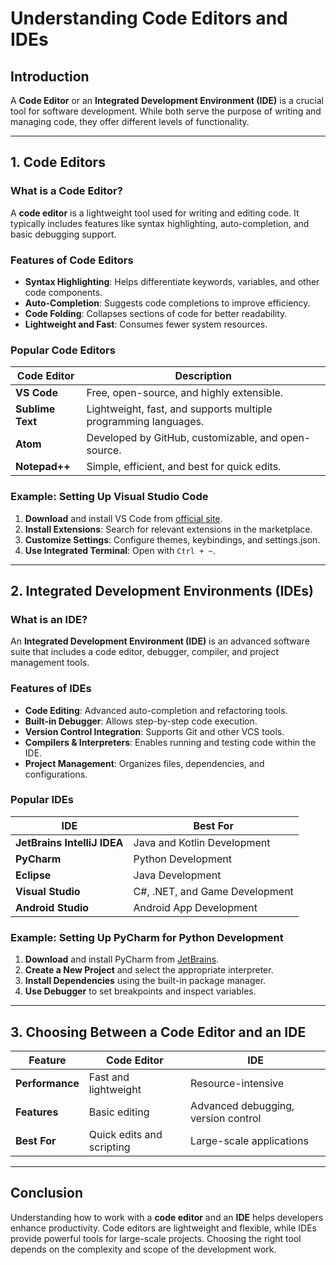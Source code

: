 # Understanding Code Editors and IDEs

## Introduction
A **Code Editor** or an **Integrated Development Environment (IDE)** is a crucial tool for software development. While both serve the purpose of writing and managing code, they offer different levels of functionality. 

---

## 1. Code Editors

### What is a Code Editor?
A **code editor** is a lightweight tool used for writing and editing code. It typically includes features like syntax highlighting, auto-completion, and basic debugging support.

### Features of Code Editors
- **Syntax Highlighting**: Helps differentiate keywords, variables, and other code components.
- **Auto-Completion**: Suggests code completions to improve efficiency.
- **Code Folding**: Collapses sections of code for better readability.
- **Lightweight and Fast**: Consumes fewer system resources.

### Popular Code Editors
| Code Editor | Description |
|-------------|-------------|
| **VS Code** | Free, open-source, and highly extensible. |
| **Sublime Text** | Lightweight, fast, and supports multiple programming languages. |
| **Atom** | Developed by GitHub, customizable, and open-source. |
| **Notepad++** | Simple, efficient, and best for quick edits. |

### Example: Setting Up Visual Studio Code
1. **Download** and install VS Code from [official site](https://code.visualstudio.com/).
2. **Install Extensions**: Search for relevant extensions in the marketplace.
3. **Customize Settings**: Configure themes, keybindings, and settings.json.
4. **Use Integrated Terminal**: Open with `Ctrl + ~`.

---

## 2. Integrated Development Environments (IDEs)

### What is an IDE?
An **Integrated Development Environment (IDE)** is an advanced software suite that includes a code editor, debugger, compiler, and project management tools.

### Features of IDEs
- **Code Editing**: Advanced auto-completion and refactoring tools.
- **Built-in Debugger**: Allows step-by-step code execution.
- **Version Control Integration**: Supports Git and other VCS tools.
- **Compilers & Interpreters**: Enables running and testing code within the IDE.
- **Project Management**: Organizes files, dependencies, and configurations.

### Popular IDEs
| IDE | Best For |
|------|---------|
| **JetBrains IntelliJ IDEA** | Java and Kotlin Development |
| **PyCharm** | Python Development |
| **Eclipse** | Java Development |
| **Visual Studio** | C#, .NET, and Game Development |
| **Android Studio** | Android App Development |

### Example: Setting Up PyCharm for Python Development
1. **Download** and install PyCharm from [JetBrains](https://www.jetbrains.com/pycharm/).
2. **Create a New Project** and select the appropriate interpreter.
3. **Install Dependencies** using the built-in package manager.
4. **Use Debugger** to set breakpoints and inspect variables.

---

## 3. Choosing Between a Code Editor and an IDE
| Feature | Code Editor | IDE |
|---------|------------|-----|
| **Performance** | Fast and lightweight | Resource-intensive |
| **Features** | Basic editing | Advanced debugging, version control |
| **Best For** | Quick edits and scripting | Large-scale applications |

---

## Conclusion
Understanding how to work with a **code editor** and an **IDE** helps developers enhance productivity. Code editors are lightweight and flexible, while IDEs provide powerful tools for large-scale projects. Choosing the right tool depends on the complexity and scope of the development work.
